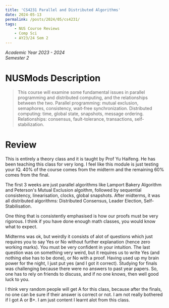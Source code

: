 ```yaml
---
title: 'CS4231 Parallel and Distributed Algorithms'
date: 2024-05-13
permalink: /posts/2024/05/cs4231/
tags:
    - NUS Course Reviews
    - Comp Sci
    - AY23/24 Sem 2
---
```


*Academic Year 2023 - 2024*  
*Semester 2*

# NUSMods Description
> This course will examine some fundamental issues in parallel programming and distributed computing, and the relationships between the two. Parallel programming: mutual exclusion, semaphores, consistency, wait-free synchronization. Distributed computing: time, global state, snapshots, message ordering. Relationships: consensus, fault-tolerance, transactions, self-stabilization.

# Review
This is entirely a theory class and it is taught by Prof Yu Haifeng. He has been teaching this class for very long. I feel like this module is just testing your IQ. 40% of the course comes from the midterm and the remaining 60% comes from the final.

The first 3 weeks are just parallel algorithms like Lamport Bakery Algorithm and Peterson's Mutual Exclusion algoithm, followed by sequential consistency, linearisation, clocks, global snapshots. After midterms, it was all distributed algorithms: Distributed Consensus, Leader Election, Self-Stabilisation.

One thing that is consistently emphasised is how our proofs must be very rigorous. I think if you have done enough math classes, you would know what to expect. 

Midterms was ok, but weirdly it consists of alot of questions which just requires you to say Yes or No without further explanation (hence zero working marks). You must be very confident in your intuition. The last question was on something very weird, but it requires us to write Yes (and nothing else has to be done), or No with a proof. Having used up my brain power for the night, I just put yes (and I got it correct). Studying for finals was challenging because there were no answers to past year papers. So, one has to rely on friends to discuss, and if no one knows, then well good luck to you. 

I think very random people will get A for this class, because after the finals, no one can be sure if their answer is correct or not. I am not really bothered if I got A or B+. I am just content I learnt alot from this class.
